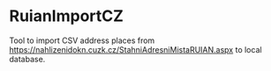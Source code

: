 # RuianImportCZ
Tool to import CSV address places from https://nahlizenidokn.cuzk.cz/StahniAdresniMistaRUIAN.aspx to local database.

